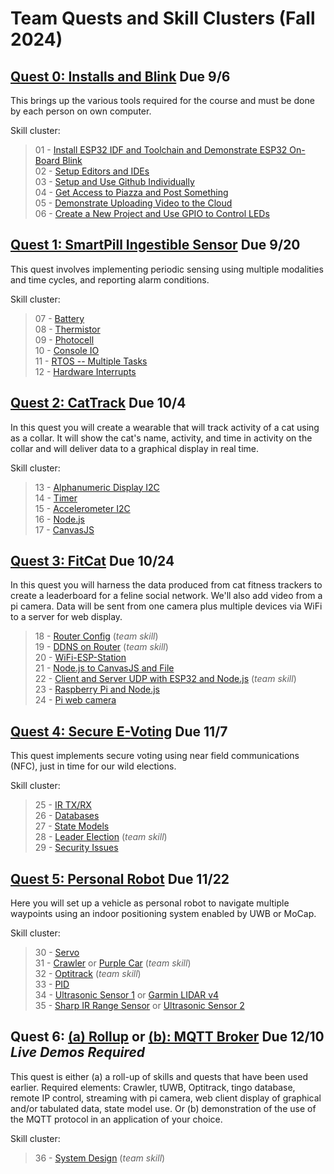 # Team Quests and Skill Clusters (Fall 2024)

## [Quest 0: Installs and Blink](/docs/quests/docs/primary/installs.md) Due 9/6
This brings up the various tools required for the course and must be
done by each person on own computer.

Skill cluster:

> 01 - [Install ESP32 IDF and Toolchain and Demonstrate ESP32 On-Board Blink](../skills/docs/esp-idf-setup.md) <br>
> 02 - [Setup Editors and IDEs](../skills/docs/ide-setup.md) <br>
> 03 - [Setup and Use Github Individually](../skills/docs/github-setup.md) <br>
> 04 - [Get Access to Piazza and Post Something](../skills/docs/piazza-login.md) <br>
> 05 - [Demonstrate Uploading Video to the Cloud](../skills/docs/video-upload.md) <br>
> 06 - [Create a New Project and Use GPIO to Control LEDs](../skills/docs/gpio-drive-leds.md) <br>

## [Quest 1: SmartPill Ingestible Sensor](/docs/quests/docs/primary/smartpill.md) Due 9/20
This quest involves implementing periodic sensing using multiple modalities
and time cycles, and reporting alarm conditions.

Skill cluster:

> 07 - [Battery](../skills/docs/battery-monitor-console.md) <br>
> 08 - [Thermistor](../skills/docs/thermistor.md) <br>
> 09 - [Photocell](../skills/docs/photocell.md) <br>
> 10 - [Console IO](../skills/docs/console-io.md) <br>
> 11 - [RTOS -- Multiple Tasks](../skills/docs/rtos.md) <br>
> 12 - [Hardware Interrupts](../skills/docs/hardware-interrupt.md) <br>

<!-- Also tilt, but minor point -->

## [Quest 2: CatTrack](/docs/quests/docs/primary/cattrack.md) Due 10/4
In this quest you will create a wearable that will track
activity of a cat using as a collar. It will show the cat's name,
activity, and time in activity on the collar and will deliver data to
a graphical display in real time.

Skill cluster:

> 13 - [Alphanumeric Display I2C](../skills/docs/alpha-display.md) <br>
> 14 - [Timer](../skills/docs/timer.md)<br>
> 15 - [Accelerometer I2C](../skills/docs/accel.md)<br>
> 16 - [Node.js](../skills/docs/node-js.md)<br>
> 17 - [CanvasJS](../skills/docs/canvasjs.md)<br>

## [Quest 3: FitCat](/docs/quests/docs/primary/fitcat.md) Due 10/24
In this quest
you will harness the data produced from cat fitness trackers to create a leaderboard
for a feline social network. We'll also add
video from a pi camera. Data will be sent from one camera plus
multiple devices via WiFi to a server for web display.

> 18 - [Router Config](../skills/docs/router.md)  (*team skill*) <br>
> 19 - [DDNS on Router](../skills/docs/dyndns.md) (*team skill*) <br>
> 20 - [WiFi-ESP-Station](../skills/docs/wifi.md) <br>
> 21 - [Node.js to CanvasJS and File](../skills/docs/node-js-serial.md) <br>
> 22 - [Client and Server UDP with ESP32 and Node.js](../skills/docs/client-server-udp.md) (*team skill*) <br>
> 23 - [Raspberry Pi and Node.js](../skills/docs/rpi.md)  <br>
> 24 - [Pi web camera](../skills/docs/rpi-camera.md) <br>

## [Quest 4: Secure E-Voting](/docs/quests/docs/primary/e-vote.md) Due 11/7
This quest implements secure voting using near field
communications (NFC), just in time for our wild elections.

Skill cluster:

> 25 - [IR TX/RX](../skills/docs/ir-tx-rx.md) <br>
> 26 - [Databases](../skills/docs/database.md) <br>
> 27 - [State Models](../skills/docs/state-models.md) <br>
> 28 - [Leader Election](../skills/docs/leader-election.md) (*team skill*)<br>
> 29 - [Security Issues](../skills/docs/security.md) <br>

## [Quest 5: Personal Robot](/docs/quests/docs/primary/pers-robot.md) Due 11/22
Here you will set up a vehicle as personal robot to navigate multiple waypoints
using an indoor positioning system enabled by UWB or MoCap.


Skill cluster:

<!-- Add using Optitrack -->

> 30 - [Servo](../skills/docs/servo.md) <br>
> 31 - [Crawler](../skills/docs/crawler.md) or [Purple Car](../skills/docs/purple-car.md)  (*team skill*)<br>
> 32 - [Optitrack](../skills/docs/optitrack.md) (*team skill*)<br>
> 33 - [PID](../skills/docs/pid.md)  <br>
> 34 - [Ultrasonic Sensor 1](../skills/docs/ultrasonic1.md) or [Garmin LIDAR v4](../skills/docs/lidar-garmin.md) <br> 
> 35 - [Sharp IR Range Sensor](../skills/docs/ir.md) or [Ultrasonic Sensor 2](../skills/docs/ultrasonic2.md)<br>


## Quest 6: [(a) Rollup](/docs/quests/docs/primary/rollup2024f.md) or [(b): MQTT Broker](/docs/quests/docs/primary/mqtt.md) Due 12/10 ***Live Demos Required***
This quest is either (a) a roll-up of skills and quests that have been
used earlier.  Required elements: Crawler, tUWB, Optitrack, tingo database, remote IP
control, streaming with pi camera, web client display of graphical
and/or tabulated data, state model use. Or (b) demonstration of the
use of the MQTT protocol in an application of your choice.

Skill cluster:

> 36 - [System Design](../skills/docs/full-design-model.md) (*team skill*)<br>






